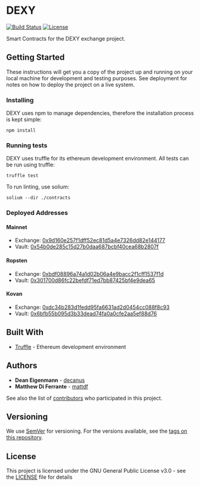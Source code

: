 # DEXY

[![Build Status](https://travis-ci.com/DexyProject/contracts.svg?token=SGE7GHsjEHmsR4VosLJx&branch=development)](https://travis-ci.com/DexyProject/contracts) [![License](https://img.shields.io/badge/License-GPL--3.0-blue.svg)](LICENSE)

Smart Contracts for the DEXY exchange project.

## Getting Started

These instructions will get you a copy of the project up and running on your local machine for development and testing purposes. See deployment for notes on how to deploy the project on a live system.

### Installing

DEXY uses npm to manage dependencies, therefore the installation process is kept simple:

```
npm install
```

### Running tests

DEXY uses truffle for its ethereum development environment. All tests can be run using truffle:

```
truffle test
```

To run linting, use solium:

```
solium --dir ./contracts
```

### Deployed Addresses

#### Mainnet
 - Exchange: [0x9d160e257f1dff52ec81d5a4e7326dd82e144177](https://etherscan.io/address/0x9d160e257f1dff52ec81d5a4e7326dd82e144177)
 - Vault: [0x54b0de285c15d27b0daa687bcbf40cea68b2807f](https://etherscan.io/address/0x54b0de285c15d27b0daa687bcbf40cea68b2807f)

#### Ropsten
 - Exchange: [0xbdf08896a74a1d02b06a4e9bacc2f1cff1537f1d](https://ropsten.etherscan.io/address/0xbdf08896a74a1d02b06a4e9bacc2f1cff1537f1d)
 - Vault: [0x301700d86fc22befdf71ed7bb87425bf4e9dea65](https://ropsten.etherscan.io/address/0x301700d86fc22befdf71ed7bb87425bf4e9dea65)

#### Kovan
 - Exchange: [0xdc34b283d1fedd95fa6631ad2d0454cc088f8c93](https://kovan.etherscan.io/address/0xdc34b283d1fedd95fa6631ad2d0454cc088f8c93)
 - Vault: [0x6bfb55b095d3b33dead74fa0a0cfe2aa5ef88d76](https://kovan.etherscan.io/address/0x6bfb55b095d3b33dead74fa0a0cfe2aa5ef88d76)

## Built With
* [Truffle](https://github.com/trufflesuite/truffle) - Ethereum development environment 

## Authors

* **Dean Eigenmann** - [decanus](https://github.com/decanus)
* **Matthew Di Ferrante** - [mattdf](https://github.com/mattdf)

See also the list of [contributors](https://github.com/DexyProject/contracts/contributors) who participated in this project.

## Versioning

We use [SemVer](http://semver.org/) for versioning. For the versions available, see the [tags on this repository](https://github.com/DexyProject/contracts/tags).

## License

This project is licensed under the GNU General Public License v3.0 - see the [LICENSE](LICENSE) file for details
